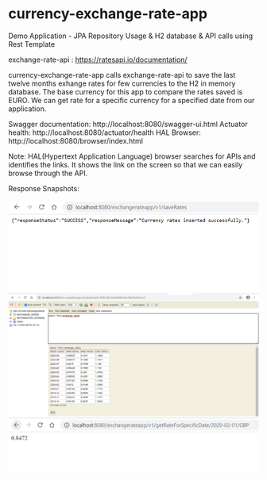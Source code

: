 # currency-exchange-rate-app
Demo Application - JPA Repository Usage &amp; H2 database &amp; API calls using Rest Template

exchange-rate-api : https://ratesapi.io/documentation/

currency-exchange-rate-app calls exchange-rate-api to save the last twelve months exhange rates for few currencies to the H2 in memory database.
The base currency for this app to compare the rates saved is EURO.
We can get rate for a specific currency for a specified date from our application.

Swagger documentation: http://localhost:8080/swagger-ui.html
Actuator health: http://localhost:8080/actuator/health
HAL Browser: http://localhost:8080/browser/index.html

Note: HAL(Hypertext Application Language) browser searches for APIs and identifies the links. It shows the link on the screen so that we can easily browse through the API.

Response Snapshots:
<br><br>
![SAVE_RATES](https://github.com/Skyforce-Tech/currency-exchange-rate-app/blob/master/docs/images/saveRates.PNG?raw=true)
![SAVE_RATES_H2](https://github.com/Skyforce-Tech/currency-exchange-rate-app/blob/master/docs/images/saveRates_H2_DB.PNG?raw=true)
![GetRatesForSpecificDate](https://github.com/Skyforce-Tech/currency-exchange-rate-app/blob/master/docs/images/getRatesForSpecificDate.PNG?raw=true)
